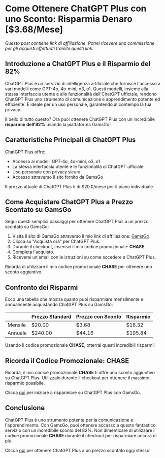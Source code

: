 # Come Ottenere ChatGPT Plus con uno Sconto: Risparmia Denaro [$3.68/Mese]
*Questo post contiene link di affiliazione. Potrei ricevere una commissione per gli acquisti effettuati tramite questi link.*

## Introduzione a ChatGPT Plus e il Risparmio del 82%
ChatGPT Plus è un servizio di intelligenza artificiale che fornisce l'accesso a vari modelli come GPT-4o, 4o-mini, o3, o1. Questi modelli, insieme alla stessa interfaccia utente e alle funzionalità dell'ChatGPT ufficiale, rendono ChatGPT Plus uno strumento di comunicazione e apprendimento potente ed efficiente. È ideale per un uso personale, garantendo al contempo la tua privacy.

Il bello di tutto questo? Ora puoi ottenere ChatGPT Plus con un incredibile **risparmio dell'82%** usando la piattaforma GamsGo!

## Caratteristiche Principali di ChatGPT Plus
ChatGPT Plus offre:

- Accesso ai modelli GPT-4o, 4o-mini, o3, o1
- La stessa interfaccia utente e le funzionalità di ChatGPT ufficiale
- Uso personale con privacy sicura
- Accesso attraverso il sito fornito da GamsGo

Il prezzo attuale di ChatGPT Plus è di $20.0/mese per il piano individuale.

## Come Acquistare ChatGPT Plus a Prezzo Scontato su GamsGo
Segui questi semplici passaggi per ottenere ChatGPT Plus a un prezzo scontato su GamsGo:

1. Visita il sito di GamsGo attraverso il mio link di affiliazione: [GamsGo](https://www.gamsgo.com/partner/ykeX7B)
2. Clicca su "Acquista ora" per ChatGPT Plus.
3. Durante il checkout, inserisci il mio codice promozionale: **CHASE**
4. Completa l'acquisto.
5. Riceverai un'email con le istruzioni su come accedere a ChatGPT Plus.

Ricorda di utilizzare il mio codice promozionale **CHASE** per ottenere uno sconto aggiuntivo.

## Confronto dei Risparmi
Ecco una tabella che mostra quanto puoi risparmiare mensilmente e annualmente acquistando ChatGPT Plus su GamsGo:

|    | Prezzo Standard | Prezzo con Sconto | Risparmio |
|----|-----------------|-------------------|-----------|
| Mensile | $20.00          | $3.68             | $16.32    |
| Annuale | $240.00         | $44.16            | $195.84   |

Usando il codice promozionale **CHASE**, otterrai questi incredibili risparmi!

## Ricorda il Codice Promozionale: CHASE
Ricorda, il mio codice promozionale **CHASE** ti offre uno sconto aggiuntivo su ChatGPT Plus. Utilizzalo durante il checkout per ottenere il massimo risparmio possibile.

Clicca [qui](https://www.gamsgo.com/partner/ykeX7B) per iniziare a risparmiare su ChatGPT Plus con GamsGo.

## Conclusione
ChatGPT Plus è uno strumento potente per la comunicazione e l'apprendimento. Con GamsGo, puoi ottenere accesso a questo fantastico servizio con un incredibile sconto del 82%. Non dimenticare di utilizzare il codice promozionale **CHASE** durante il checkout per risparmiare ancora di più.

Clicca [qui](https://www.gamsgo.com/partner/ykeX7B) per ottenere ChatGPT Plus a un prezzo scontato oggi stesso!